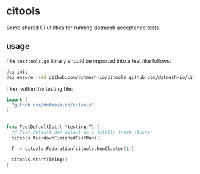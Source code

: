 # citools

Some shared CI utilities for running [dotmesh](https://dotmesh.com) acceptance tests.

## usage

The `testtools.go` library should be imported into a test like follows:

```bash
dep init
dep ensure -add github.com/dotmesh-io/citools github.com/dotmesh-io/citools
```

Then within the testing file:

```go
import (
  "github.com/dotmesh-io/citools"
)


func TestDefaultDot(t *testing.T) {
  // Test default dot select on a totally fresh cluster
  citools.teardownFinishedTestRuns()

  f := citools.Federation{citools.NewCluster(1)}

  citools.startTiming()
}
```


